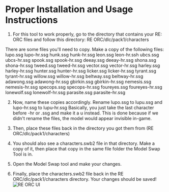 # Proper Installation and Usage Instructions
1) For this tool to work properly, go to the directory that contains your RE: ORC files and follow this directory: RE ORC/dlc/pack1/characters

There are some files you'll need to copy. Make a copy of the following files:
lupo.ssg
lupo-hr.ssg
hunk.ssg
hunk-hr.ssg
leon.ssg
leon-hr.ssh
ubcs.ssg
ubcs-hr.ssg
spook.ssg
spook-hr.ssg
deeay.ssg
deeay-hr.ssg
shona.ssg
shona-hr.ssg
tweed.ssg
tweed-hr.ssg
vector.ssg
vector-hr.ssg
harley.ssg
harley-hr.ssg
hunter.ssg
hunter-hr.ssg
licker.ssg
licker-hr.ssg
tyrant.ssg
tyrant-hr.ssg
willow.ssg
willow-hr.ssg
beltway.ssg
beltway-hr.ssg
adawong.ssg
adawong-hr.ssg
gbirkin.ssg
gbirkin-hr.ssg
nemesis.ssg
nemesis-hr.ssg
specops.ssg
specops-hr.ssg
foureyes.ssg
foureyes-hr.ssg
lonewolf.ssg
lonewolf-hr.ssg
parasite.ssg
parasite-hr.ssg

2) Now, name these copies accordingly.
Rename lupo.ssg to lupu.ssg and lupo-hr.ssg to lupu-hr.ssg
Basically, you just take the last character before -hr or .ssg and make it a u instead. This is done because if we didn't rename the files, the model would appear invisible in-game.

3) Then, place these files back in the directory you got them from (RE ORC/dlc/pack1/characters)

4) You should also see a characters.swb2 file in that directory. Make a copy of it, then place that copy in the same file folder the Model Swap Tool is in.

5) Open the Model Swap tool and make your changes.

6) Finally, place the characters.swb2 file back in the RE ORC/dlc/pack1/characters directory. Your changes should be saved!
![RE ORC UI](https://github.com/user-attachments/assets/cb1bceaf-77ab-4bf5-81ef-b9620438fe30)
